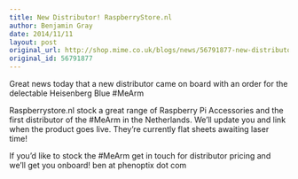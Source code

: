 ```yaml
---
title: New Distributor! RaspberryStore.nl
author: Benjamin Gray
date: 2014/11/11
layout: post
original_url: http://shop.mime.co.uk/blogs/news/56791877-new-distributor-raspberrystore-nl
original_id: 56791877
---
```


Great news today that a new distributor came on board with an order for the delectable Heisenberg Blue #MeArm

Raspberrystore.nl stock a great range of Raspberry Pi Accessories and the first distributor of the #MeArm in the Netherlands. We’ll update you and link when the product goes live. They’re currently flat sheets awaiting laser time!

If you’d like to stock the #MeArm get in touch for distributor pricing and we’ll get you onboard! ben at phenoptix dot com


